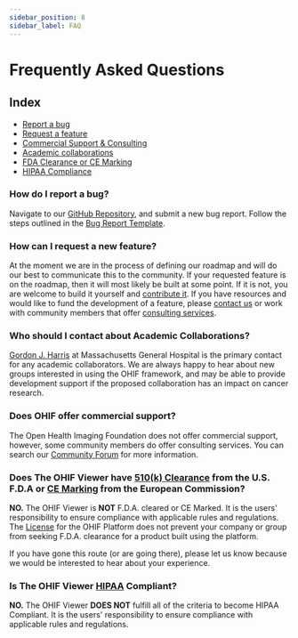 ```yaml
---
sidebar_position: 8
sidebar_label: FAQ
---
```


# Frequently Asked Questions

## Index

- [Report a bug][report-bug]
- [Request a feature][new-feature]
- [Commercial Support & Consulting][commercial-support]
- [Academic collaborations][academic]
- [FDA Clearance or CE Marking][fda-clearance]
- [HIPAA Compliance][hipaa]

### How do I report a bug?

Navigate to our [GitHub Repository][new-issue], and submit a new bug report.
Follow the steps outlined in the [Bug Report Template][bug-report-template].

### How can I request a new feature?

At the moment we are in the process of defining our roadmap and will do our best
to communicate this to the community. If your requested feature is on the
roadmap, then it will most likely be built at some point. If it is not, you are
welcome to build it yourself and [contribute it](development/contributing.md).
If you have resources and would like to fund the development of a feature,
please [contact us](https://www.ohif.org) or work with community members that
offer [consulting services][commercial-support].

### Who should I contact about Academic Collaborations?

[Gordon J. Harris](https://www.dfhcc.harvard.edu/insider/member-detail/member/gordon-j-harris-phd/)
at Massachusetts General Hospital is the primary contact for any academic
collaborators. We are always happy to hear about new groups interested in using
the OHIF framework, and may be able to provide development support if the
proposed collaboration has an impact on cancer research.

### Does OHIF offer commercial support?

The Open Health Imaging Foundation does not offer commercial support, however,
some community members do offer consulting services. You can search our
[Community Forum](https://community.ohif.org/) for more information.

### Does The OHIF Viewer have [510(k) Clearance][501k-clearance] from the U.S. F.D.A or [CE Marking][ce-marking] from the European Commission?

**NO.** The OHIF Viewer is **NOT** F.D.A. cleared or CE Marked. It is the users'
responsibility to ensure compliance with applicable rules and regulations. The
[License](https://github.com/OHIF/Viewers/blob/master/LICENSE) for the OHIF
Platform does not prevent your company or group from seeking F.D.A. clearance
for a product built using the platform.

If you have gone this route (or are going there), please let us know because we
would be interested to hear about your experience.

### Is The OHIF Viewer [HIPAA][hipaa-def] Compliant?

**NO.** The OHIF Viewer **DOES NOT** fulfill all of the criteria to become HIPAA
Compliant. It is the users' responsibility to ensure compliance with applicable
rules and regulations.

<!--
  Links
  -->

<!-- prettier-ignore-start -->
<!-- INDEX -->
[report-bug]: #how-do-i-report-a-bug
[new-feature]: #how-can-i-request-a-new-feature
[commercial-support]: #does-ohif-offer-commercial-support
[academic]: #who-should-i-contact-about-academic-collaborations
[fda-clearance]: #does-the-ohif-viewer-have-510k-clearance-from-the-us-fda-or-ce-marking-from-the-european-commission
[hipaa]: #is-the-ohif-viewer-hipaa-compliant
<!-- OTHER -->
[501k-clearance]: https://www.fda.gov/MedicalDevices/DeviceRegulationandGuidance/HowtoMarketYourDevice/PremarketSubmissions/PremarketNotification510k/
[ce-marking]: https://ec.europa.eu/growth/single-market/ce-marking_en
[hipaa-def]: https://en.wikipedia.org/wiki/Health_Insurance_Portability_and_Accountability_Act
[new-issue]: https://github.com/OHIF/Viewers/issues/new/choose
[bug-report-template]: https://github.com/OHIF/Viewers/issues/new?assignees=&labels=Bug+Report+%3Abug%3A&template=---bug-report.md&title=
<!-- prettier-ignore-end -->
